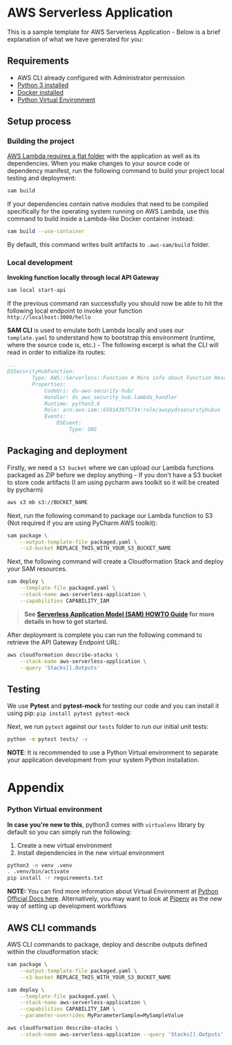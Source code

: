 # AWS Serverless Application

This is a sample template for AWS Serverless Application - Below is a brief explanation of what we have generated for you:

## Requirements

* AWS CLI already configured with Administrator permission
* [Python 3 installed](https://www.python.org/downloads/)
* [Docker installed](https://www.docker.com/community-edition)
* [Python Virtual Environment](http://docs.python-guide.org/en/latest/dev/virtualenvs/)

## Setup process

### Building the project

[AWS Lambda requires a flat folder](https://docs.aws.amazon.com/lambda/latest/dg/lambda-python-how-to-create-deployment-package.html) with the application as well as its dependencies. When you make changes to your source code or dependency manifest,
run the following command to build your project local testing and deployment:
 
```bash
sam build
```

If your dependencies contain native modules that need to be compiled specifically for the operating system running on AWS Lambda, use this command to build inside a Lambda-like Docker container instead:
```bash
sam build --use-container
```
 
By default, this command writes built artifacts to `.aws-sam/build` folder.

### Local development

**Invoking function locally through local API Gateway**

```bash
sam local start-api
```

If the previous command ran successfully you should now be able to hit the following local endpoint to invoke your function `http://localhost:3000/hello`

**SAM CLI** is used to emulate both Lambda locally and uses our `template.yaml` to understand how to bootstrap this environment (runtime, where the source code is, etc.) - The following excerpt is what the CLI will read in order to initialize its routes:

```yaml
...
DSSecurityHubFunction:
        Type: AWS::Serverless::Function # More info about Function Resource: https://github.com/awslabs/serverless-application-model/blob/master/versions/2016-10-31.md#awsserverlessfunction
        Properties:
            CodeUri: ds-aws-security-hub/
            Handler: ds_aws_security_hub.lambda_handler
            Runtime: python3.6
            Role: arn:aws:iam::650143975734:role/awspydssecurityhubus
            Events:
                DSEvent:
                    Type: SNS
```

## Packaging and deployment

Firstly, we need a `S3 bucket` where we can upload our Lambda functions packaged as ZIP before we deploy anything - If you don't have a S3 bucket to store code artifacts (I am using pycharm aws toolkit so it will be created by pycharm)

```bash
aws s3 mb s3://BUCKET_NAME
```

Next, run the following command to package our Lambda function to S3 (Not required if you are using PyCharm AWS toolkit):

```bash
sam package \
    --output-template-file packaged.yaml \
    --s3-bucket REPLACE_THIS_WITH_YOUR_S3_BUCKET_NAME
```

Next, the following command will create a Cloudformation Stack and deploy your SAM resources.

```bash
sam deploy \
    --template-file packaged.yaml \
    --stack-name aws-serverless-application \
    --capabilities CAPABILITY_IAM
```

> **See [Serverless Application Model (SAM) HOWTO Guide](https://github.com/awslabs/serverless-application-model/blob/master/HOWTO.md) for more details in how to get started.**

After deployment is complete you can run the following command to retrieve the API Gateway Endpoint URL:

```bash
aws cloudformation describe-stacks \
    --stack-name aws-serverless-application \
    --query 'Stacks[].Outputs'
``` 

## Testing

We use **Pytest** and **pytest-mock** for testing our code and you can install it using pip: ``pip install pytest pytest-mock`` 

Next, we run `pytest` against our `tests` folder to run our initial unit tests:

```bash
python -m pytest tests/ -v
```

**NOTE**: It is recommended to use a Python Virtual environment to separate your application development from  your system Python installation.

# Appendix

### Python Virtual environment
**In case you're new to this**, python3 comes with `virtualenv` library by default so you can simply run the following:

1. Create a new virtual environment
2. Install dependencies in the new virtual environment

```bash
python3 -m venv .venv
. .venv/bin/activate
pip install -r requirements.txt
```


**NOTE:** You can find more information about Virtual Environment at [Python Official Docs here](https://docs.python.org/3/tutorial/venv.html). Alternatively, you may want to look at [Pipenv](https://github.com/pypa/pipenv) as the new way of setting up development workflows
## AWS CLI commands

AWS CLI commands to package, deploy and describe outputs defined within the cloudformation stack:

```bash
sam package \
    --output-template-file packaged.yaml \
    --s3-bucket REPLACE_THIS_WITH_YOUR_S3_BUCKET_NAME

sam deploy \
    --template-file packaged.yaml \
    --stack-name aws-serverless-application \
    --capabilities CAPABILITY_IAM \
    --parameter-overrides MyParameterSample=MySampleValue

aws cloudformation describe-stacks \
    --stack-name aws-serverless-application --query 'Stacks[].Outputs'
```